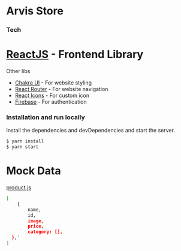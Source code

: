 # Arvis Store


### Tech

# [ReactJS] - Frontend Library

Other libs

- [Chakra UI] - For website styling
- [React Router] - For website navigation
- [React Icons] - For custom icon
- [Firebase] - For authentication

### Installation and run locally

Install the dependencies and devDependencies and start the server.

```sh
$ yarn install
$ yarn start
```

[reactjs]: http://reactjs.org
[chakra ui]: https://chakra-ui.com/
[react router]: https://reactrouter.com/
[react icons]: https://react-icons.github.io/react-icons/
[Firebase]: https://firebase.google.com/
[product.js]: https://github.com/bryantobing12/arvis-store/blob/master/src/MockData/Product.js

# Mock Data
[product.js]
```sh
[
    {
        name,
        id,
        image,
        price,
        category: [],
  },'
]
```
